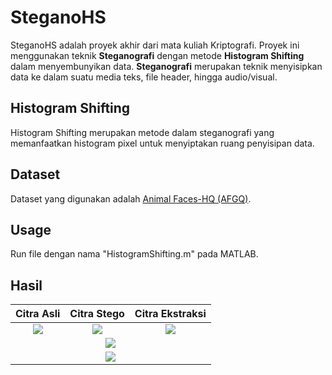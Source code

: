 # SteganoHS
SteganoHS adalah proyek akhir dari mata kuliah Kriptografi. Proyek ini menggunakan teknik **Steganografi** dengan metode **Histogram Shifting** dalam menyembunyikan data. **Steganografi** merupakan teknik menyisipkan data ke dalam suatu media teks, file header, hingga audio/visual.

## Histogram Shifting
Histogram Shifting merupakan metode dalam steganografi yang memanfaatkan histogram pixel untuk menyiptakan ruang penyisipan data.

## Dataset
Dataset yang digunakan adalah [Animal Faces-HQ (AFGQ)](https://www.kaggle.com/datasets/andrewmvd/animal-faces).

## Usage
Run file dengan nama "HistogramShifting.m" pada MATLAB.

## Hasil
<table style="text-align: center;">
  <thead>
    <tr>
      <th>Citra Asli</th>
      <th>Citra Stego</th>
      <th>Citra Ekstraksi</th>
    </tr>
  </thead>
  <tr>
    <td align="center"><img src="https://github.com/user-attachments/assets/dc348280-8cbd-4420-93d0-eddb9c4a2129"></td>
    <td align="center"><img src="https://github.com/user-attachments/assets/356cd7e3-26ce-4ca1-b43b-6ea87d3c5ac6"></td>
    <td align="center"><img src="https://github.com/user-attachments/assets/0df184e8-fd8f-4849-8dc7-3ed1c2d7d5d2"></td>
  </tr>
  <tr>
    <td colspan="3"><img src="https://github.com/user-attachments/assets/48a3e9cb-f34a-4011-8d38-e9a2b4d8c9d8"></td>
  </tr>
  <tr>
    <td colspan="3"><img src="https://github.com/user-attachments/assets/666663d1-7259-4aeb-871f-c6b3d7e8b1ba"></td>
  </tr>
</table>
